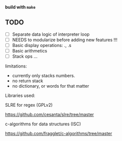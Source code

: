 **build with `make`**

## TODO

- [ ] Separate data logic of interpreter loop
- [ ] NEEDS to modularize before adding new features !!!
- [ ] Basic display operations: ., .s
- [ ] Basic arithmetics
- [ ] Stack ops
...

limitations:

- currently only stacks numbers.
- no return stack
- no dictionary, or words for that matter

Libraries used:

SLRE for regex (GPLv2)

https://github.com/cesanta/slre/tree/master

c-algorithms for data structures (ISC)

https://github.com/fragglet/c-algorithms/tree/master
